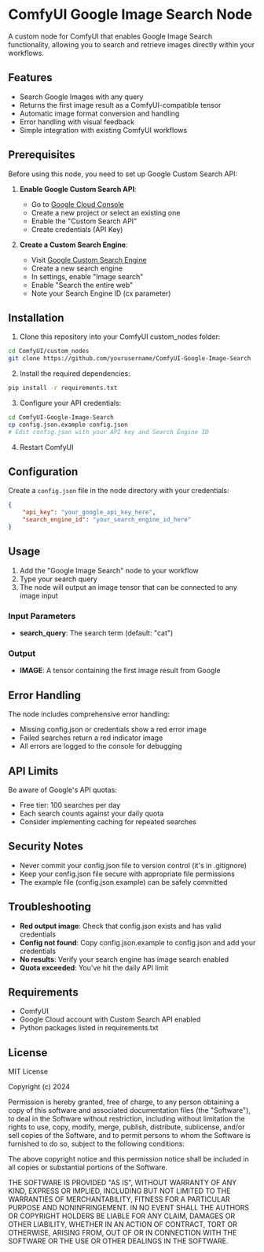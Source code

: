 # ComfyUI Google Image Search Node

A custom node for ComfyUI that enables Google Image Search functionality, allowing you to search and retrieve images directly within your workflows.

## Features

- Search Google Images with any query
- Returns the first image result as a ComfyUI-compatible tensor
- Automatic image format conversion and handling
- Error handling with visual feedback
- Simple integration with existing ComfyUI workflows

## Prerequisites

Before using this node, you need to set up Google Custom Search API:

1. **Enable Google Custom Search API**:
   - Go to [Google Cloud Console](https://console.cloud.google.com/)
   - Create a new project or select an existing one
   - Enable the "Custom Search API"
   - Create credentials (API Key)

2. **Create a Custom Search Engine**:
   - Visit [Google Custom Search Engine](https://cse.google.com/cse/)
   - Create a new search engine
   - In settings, enable "Image search"
   - Enable "Search the entire web"
   - Note your Search Engine ID (cx parameter)

## Installation

1. Clone this repository into your ComfyUI custom_nodes folder:
```bash
cd ComfyUI/custom_nodes
git clone https://github.com/yourusername/ComfyUI-Google-Image-Search
```

2. Install the required dependencies:
```bash
pip install -r requirements.txt
```

3. Configure your API credentials:
```bash
cd ComfyUI-Google-Image-Search
cp config.json.example config.json
# Edit config.json with your API key and Search Engine ID
```

4. Restart ComfyUI

## Configuration

Create a `config.json` file in the node directory with your credentials:

```json
{
    "api_key": "your_google_api_key_here",
    "search_engine_id": "your_search_engine_id_here"
}
```

## Usage

1. Add the "Google Image Search" node to your workflow
2. Type your search query
3. The node will output an image tensor that can be connected to any image input

### Input Parameters

- **search_query**: The search term (default: "cat")

### Output

- **IMAGE**: A tensor containing the first image result from Google

## Error Handling

The node includes comprehensive error handling:
- Missing config.json or credentials show a red error image
- Failed searches return a red indicator image
- All errors are logged to the console for debugging

## API Limits

Be aware of Google's API quotas:
- Free tier: 100 searches per day
- Each search counts against your daily quota
- Consider implementing caching for repeated searches

## Security Notes

- Never commit your config.json file to version control (it's in .gitignore)
- Keep your config.json file secure with appropriate file permissions
- The example file (config.json.example) can be safely committed

## Troubleshooting

- **Red output image**: Check that config.json exists and has valid credentials
- **Config not found**: Copy config.json.example to config.json and add your credentials
- **No results**: Verify your search engine has image search enabled
- **Quota exceeded**: You've hit the daily API limit

## Requirements

- ComfyUI
- Google Cloud account with Custom Search API enabled
- Python packages listed in requirements.txt

## License

MIT License

Copyright (c) 2024 

Permission is hereby granted, free of charge, to any person obtaining a copy
of this software and associated documentation files (the "Software"), to deal
in the Software without restriction, including without limitation the rights
to use, copy, modify, merge, publish, distribute, sublicense, and/or sell
copies of the Software, and to permit persons to whom the Software is
furnished to do so, subject to the following conditions:

The above copyright notice and this permission notice shall be included in all
copies or substantial portions of the Software.

THE SOFTWARE IS PROVIDED "AS IS", WITHOUT WARRANTY OF ANY KIND, EXPRESS OR
IMPLIED, INCLUDING BUT NOT LIMITED TO THE WARRANTIES OF MERCHANTABILITY,
FITNESS FOR A PARTICULAR PURPOSE AND NONINFRINGEMENT. IN NO EVENT SHALL THE
AUTHORS OR COPYRIGHT HOLDERS BE LIABLE FOR ANY CLAIM, DAMAGES OR OTHER
LIABILITY, WHETHER IN AN ACTION OF CONTRACT, TORT OR OTHERWISE, ARISING FROM,
OUT OF OR IN CONNECTION WITH THE SOFTWARE OR THE USE OR OTHER DEALINGS IN THE
SOFTWARE.